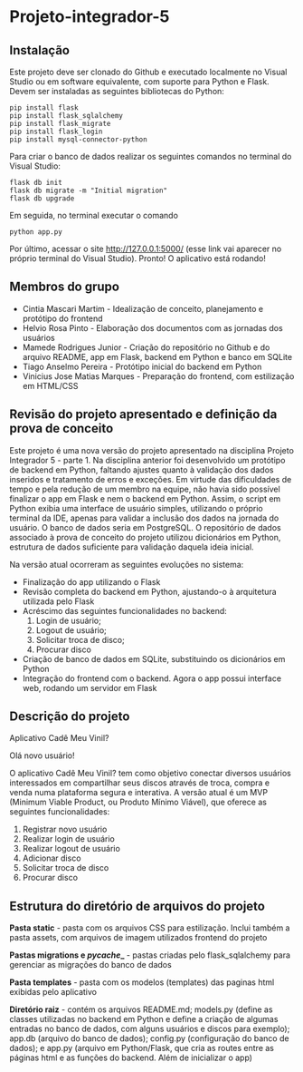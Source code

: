 # Projeto-integrador-5

## Instalação
Este projeto deve ser clonado do Github e executado localmente no Visual Studio ou em software equivalente, com suporte para Python e Flask.
Devem ser instaladas as seguintes bibliotecas do Python:
~~~
pip install flask
pip install flask_sqlalchemy
pip install flask_migrate
pip install flask_login
pip install mysql-connector-python
~~~

Para criar o banco de dados realizar os seguintes comandos no terminal do Visual Studio:
~~~
flask db init
flask db migrate -m "Initial migration"
flask db upgrade
~~~
Em seguida, no terminal executar o comando
~~~
python app.py
~~~
Por último, acessar o site http://127.0.0.1:5000/ (esse link vai aparecer no próprio terminal do Visual Studio). Pronto! O aplicativo está rodando!

## Membros do grupo
* Cintia Mascari Martim - Idealização de conceito, planejamento e protótipo do frontend
* Helvio Rosa Pinto - Elaboração dos documentos com as jornadas dos usuários
* Mamede Rodrigues Junior - Criação do repositório no Github e do arquivo README, app em Flask, backend em Python e banco em SQLite
* Tiago Anselmo Pereira - Protótipo inicial do backend em Python
* Vinicius Jose Matias Marques - Preparação do frontend, com estilização em HTML/CSS

## Revisão do projeto apresentado e definição da prova de conceito
Este projeto é uma nova versão do projeto apresentado na disciplina Projeto Integrador 5 - parte 1. Na disciplina anterior foi desenvolvido um protótipo de backend em Python, faltando ajustes quanto à validação dos dados inseridos e tratamento de erros e exceções. Em virtude das dificuldades de tempo e pela redução de um membro na equipe, não havia sido possível finalizar o app em Flask e nem o backend em Python. Assim, o script em Python exibia uma interface de usuário simples, utilizando o próprio terminal da IDE, apenas para validar a inclusão dos dados na jornada do usuário. O banco de dados seria em PostgreSQL. O repositório de dados associado à prova de conceito do projeto utilizou dicionários em Python, estrutura de dados suficiente para validação daquela ideia inicial.

Na versão atual ocorreram as seguintes evoluções no sistema:
* Finalização do app utilizando o Flask
* Revisão completa do backend em Python, ajustando-o à arquitetura utilizada pelo Flask
* Acréscimo das seguintes funcionalidades no backend:
   1. Login de usuário;
   2. Logout de usuário;
   3. Solicitar troca de disco;
   4. Procurar disco
* Criação de banco de dados em SQLite, substituindo os dicionários em Python
* Integração do frontend com o backend. Agora o app possui interface web, rodando um servidor em Flask

## Descrição do projeto
Aplicativo Cadê Meu Vinil?

Olá novo usuário!

O aplicativo Cadê Meu Vinil? tem como objetivo conectar diversos usuários interessados em compartilhar seus discos através de troca, compra e venda numa plataforma segura e interativa. A versão atual é um MVP (Minimum Viable Product, ou Produto Mínimo Viável), que oferece as seguintes funcionalidades:
1. Registrar novo usuário
2. Realizar login de usuário
3. Realizar logout de usuário
4. Adicionar disco
5. Solicitar troca de disco
6. Procurar disco

## Estrutura do diretório de arquivos do projeto
**Pasta static** - pasta com os arquivos CSS para estilização. Inclui também a pasta assets, com arquivos de imagem utilizados frontend do projeto

**Pastas migrations e _pycache__** - pastas criadas pelo flask_sqlalchemy para gerenciar as migrações do banco de dados

**Pasta templates** - pasta com os modelos (templates) das paginas html exibidas pelo aplicativo

**Diretório raiz** - contém os arquivos README.md; models.py (define as classes utilizadas no backend em Python e define a criação de algumas entradas no banco de dados, com alguns usuários e discos para exemplo); app.db (arquivo do banco de dados); config.py (configuração do banco de dados); e app.py (arquivo em Python/Flask, que cria as routes entre as páginas html e as funções do backend. Além de inicializar o app)


